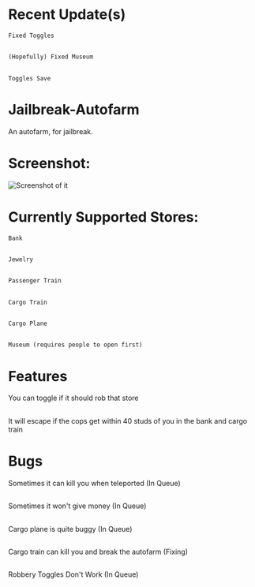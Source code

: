 # Recent Update(s)
	Fixed Toggles
##
	(Hopefully) Fixed Museum
##
	Toggles Save

# Jailbreak-Autofarm
An autofarm, for jailbreak.
# Screenshot:
![Screenshot of it](https://i.imgur.com/CQob9rT.png)
# Currently Supported Stores:
	Bank
##
	Jewelry
##
	Passenger Train
##
	Cargo Train
##
	Cargo Plane
##
	Museum (requires people to open first)
# Features
You can toggle if it should rob that store
##
It will escape if the cops get within 40 studs of you in the bank and cargo train
# Bugs
Sometimes it can kill you when teleported (In Queue)
##
Sometimes it won't give money (In Queue)
##
Cargo plane is quite buggy (In Queue)
##
Cargo train can kill you and break the autofarm (Fixing)
##
Robbery Toggles Don't Work (In Queue)
